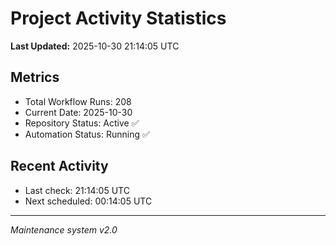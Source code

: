 # Project Activity Statistics

**Last Updated:** 2025-10-30 21:14:05 UTC

## Metrics
- Total Workflow Runs: 208
- Current Date: 2025-10-30
- Repository Status: Active ✅
- Automation Status: Running ✅

## Recent Activity
- Last check: 21:14:05 UTC
- Next scheduled: 00:14:05 UTC

---
*Maintenance system v2.0*
